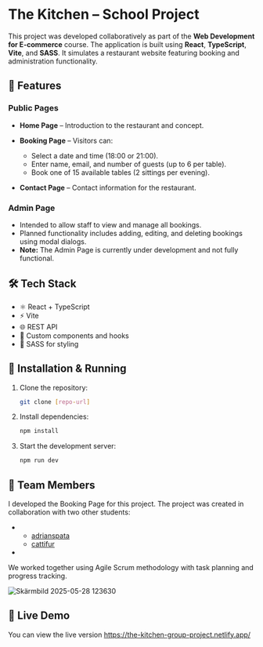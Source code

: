 # The Kitchen – School Project

This project was developed collaboratively as part of the **Web Development for E-commerce** course. The application is built using **React**, **TypeScript**, **Vite**, and **SASS**. It simulates a restaurant website featuring booking and administration functionality.

## 🧩 Features

### Public Pages

- **Home Page** – Introduction to the restaurant and concept.
- **Booking Page** – Visitors can:
  - Select a date and time (18:00 or 21:00).
  - Enter name, email, and number of guests (up to 6 per table).
  - Book one of 15 available tables (2 sittings per evening).

- **Contact Page** – Contact information for the restaurant.

### Admin Page

- Intended to allow staff to view and manage all bookings.
- Planned functionality includes adding, editing, and deleting bookings using modal dialogs.
- **Note:** The Admin Page is currently under development and not fully functional.

## 🛠️ Tech Stack

- ⚛️ React + TypeScript
- ⚡ Vite
- 🌐 REST API
- 🧹 Custom components and hooks
- 🎨 SASS for styling 

## 🔧 Installation & Running

1. Clone the repository:
   ```bash
   git clone [repo-url]
   ```

2. Install dependencies:
   ```bash
   npm install
   ```

3. Start the development server:
   ```bash
   npm run dev
   ```

## 👥 Team Members

I developed the Booking Page for this project. The project was created in collaboration with two other students:

-   - [adrianspata](https://github.com/adrianspata)
    - [cattifur](https://github.com/cattifur)

-  
  
  We worked together using Agile Scrum methodology with task planning and progress tracking.

![Skärmbild 2025-05-28 123630](https://github.com/user-attachments/assets/5d1ec846-173c-4d20-8cf0-5959d6d44a37)

## 🚀 Live Demo

You can view the live version https://the-kitchen-group-project.netlify.app/

  
